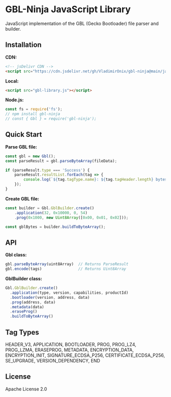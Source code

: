 # GBL-Ninja JavaScript Library

JavaScript implementation of the GBL (Gecko Bootloader) file parser and builder.

## Installation

**CDN:**
```html
<!-- jsDelivr CDN -->
<script src="https://cdn.jsdelivr.net/gh/VladimirOnix/gbl-ninja@main/javascript-library/gbl-library.js"></script>
```

**Local:**
```html
<script src="gbl-library.js"></script>
```

**Node.js:**
```javascript
const fs = require('fs');
// npm install gbl-ninja
// const { Gbl } = require('gbl-ninja');
```

## Quick Start

**Parse GBL file:**
```javascript
const gbl = new Gbl();
const parseResult = gbl.parseByteArray(fileData);

if (parseResult.type === 'Success') {
    parseResult.resultList.forEach(tag => {
        console.log(`${tag.tagType.name}: ${tag.tagHeader.length} bytes`);
    });
}
```

**Create GBL file:**
```javascript
const builder = Gbl.GblBuilder.create()
    .application(32, 0x10000, 0, 54)
    .prog(0x1000, new Uint8Array([0x00, 0x01, 0x02]));

const gblBytes = builder.buildToByteArray();
```

## API

**Gbl class:**
```javascript
gbl.parseByteArray(uint8Array)  // Returns ParseResult
gbl.encode(tags)                // Returns Uint8Array
```

**GblBuilder class:**
```javascript
Gbl.GblBuilder.create()
  .application(type, version, capabilities, productId)
  .bootloader(version, address, data)
  .prog(address, data)
  .metadata(data)
  .eraseProg()
  .buildToByteArray()
```

## Tag Types

HEADER_V3, APPLICATION, BOOTLOADER, PROG, PROG_LZ4, PROG_LZMA, ERASEPROG, METADATA, ENCRYPTION_DATA, ENCRYPTION_INIT, SIGNATURE_ECDSA_P256, CERTIFICATE_ECDSA_P256, SE_UPGRADE, VERSION_DEPENDENCY, END

## License

Apache License 2.0